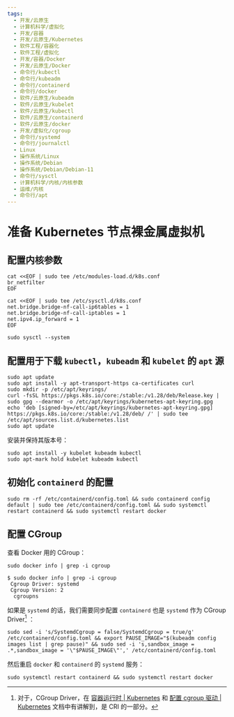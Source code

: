 ```yaml
---
tags:
  - 开发/云原生
  - 计算机科学/虚拟化
  - 开发/容器
  - 开发/云原生/Kubernetes
  - 软件工程/容器化
  - 软件工程/虚拟化
  - 开发/容器/Docker
  - 开发/云原生/Docker
  - 命令行/kubectl
  - 命令行/kubeadm
  - 命令行/containerd
  - 命令行/docker
  - 软件/云原生/kubeadm
  - 软件/云原生/kubelet
  - 软件/云原生/kubectl
  - 软件/云原生/containerd
  - 软件/云原生/docker
  - 开发/虚拟化/cgroup
  - 命令行/systemd
  - 命令行/journalctl
  - Linux
  - 操作系统/Linux
  - 操作系统/Debian
  - 操作系统/Debian/Debian-11
  - 命令行/sysctl
  - 计算机科学/内核/内核参数
  - 运维/内核
  - 命令行/apt
---
```

# 准备 Kubernetes 节点裸金属虚拟机

## 配置内核参数

```shell
cat <<EOF | sudo tee /etc/modules-load.d/k8s.conf
br_netfilter
EOF
```

```shell
cat <<EOF | sudo tee /etc/sysctl.d/k8s.conf
net.bridge.bridge-nf-call-ip6tables = 1
net.bridge.bridge-nf-call-iptables = 1
net.ipv4.ip_forward = 1
EOF
```

```shell
sudo sysctl --system
```

## 配置用于下载 `kubectl`，`kubeadm` 和 `kubelet` 的 `apt` 源

```shell
sudo apt update
sudo apt install -y apt-transport-https ca-certificates curl
sudo mkdir -p /etc/apt/keyrings/
curl -fsSL https://pkgs.k8s.io/core:/stable:/v1.28/deb/Release.key | sudo gpg --dearmor -o /etc/apt/keyrings/kubernetes-apt-keyring.gpg
echo 'deb [signed-by=/etc/apt/keyrings/kubernetes-apt-keyring.gpg] https://pkgs.k8s.io/core:/stable:/v1.28/deb/ /' | sudo tee /etc/apt/sources.list.d/kubernetes.list
sudo apt update
```

安装并保持其版本号：

```shell
sudo apt install -y kubelet kubeadm kubectl
sudo apt-mark hold kubelet kubeadm kubectl
```

## 初始化 `containerd` 的配置

```shell
sudo rm -rf /etc/containerd/config.toml && sudo containerd config default | sudo tee /etc/containerd/config.toml && sudo systemctl restart containerd && sudo systemctl restart docker
```

## 配置 CGroup

查看 Docker 用的 CGroup：

```shell
sudo docker info | grep -i cgroup
```

```shell
$ sudo docker info | grep -i cgroup
 Cgroup Driver: systemd
 Cgroup Version: 2
  cgroupns
```

如果是 `systemd` 的话，我们需要同步配置 `containerd` 也是 `systemd` 作为 CGroup Driver[^1] ：

```shell
sudo sed -i 's/SystemdCgroup = false/SystemdCgroup = true/g' /etc/containerd/config.toml && export PAUSE_IMAGE="$(kubeadm config images list | grep pause)" && sudo sed -i 's,sandbox_image = .*,sandbox_image = '\"$PAUSE_IMAGE\"',' /etc/containerd/config.toml
```

然后重启 `docker` 和 `containerd` 的 `systemd` 服务：

```shell
sudo systemctl restart containerd && sudo systemctl restart docker
```

[^1]: 对于，CGroup Driver，在 [容器运行时 | Kubernetes](https://kubernetes.io/zh-cn/docs/setup/production-environment/container-runtimes/) 和 [配置 cgroup 驱动 | Kubernetes](https://kubernetes.io/zh-cn/docs/tasks/administer-cluster/kubeadm/configure-cgroup-driver/) 文档中有讲解到，是 CRI 的一部分。
